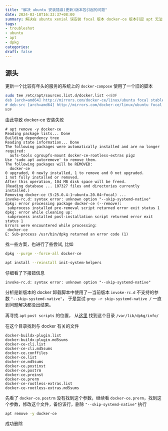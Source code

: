 ```yaml
---
title: "解决 ubuntu 安装错误(更新)版本包引起的问题"
date: 2024-03-18T16:33:37+08:00
summary: 解决在 ubuntu xenial 误安装 focal 版本 docker-ce 版本引起 apt 无法使用的问题
tags:
- troubleshot
- ubuntu
- apt
- dpkg
categories:
draft: false
---
```


## 源头

更新一个比较有年头的服务的系统上的 `docker-compose` 使用了一个旧的脚本

```sh
sudo tee /etc/apt/sources.list.d/docker.list <<EOF
deb [arch=amd64] http://mirrors.com/docker-ce/linux/ubuntu focal stable
# deb-src [arch=amd64] http://mirrors.com/docker-ce/linux/ubuntu focal stable
EOF
```

由此导致 docker-ce 安装失败

```
# apt remove -y docker-ce
Reading package lists... Done
Building dependency tree       
Reading state information... Done
The following packages were automatically installed and are no longer required:
  aufs-tools cgroupfs-mount docker-ce-rootless-extras pigz
Use 'sudo apt autoremove' to remove them.
The following packages will be REMOVED:
  docker-ce
0 upgraded, 0 newly installed, 1 to remove and 0 not upgraded.
1 not fully installed or removed.
After this operation, 104 MB disk space will be freed.
(Reading database ... 107327 files and directories currently installed.)
Removing docker-ce (5:25.0.4-1~ubuntu.20.04~focal) ...
invoke-rc.d: syntax error: unknown option "--skip-systemd-native"
dpkg: error processing package docker-ce (--remove):
 subprocess installed pre-removal script returned error exit status 1
dpkg: error while cleaning up:
 subprocess installed post-installation script returned error exit status 1
Errors were encountered while processing:
 docker-ce
E: Sub-process /usr/bin/dpkg returned an error code (1)
```

找一些方案，也进行了些尝试, 比如

```sh
dpkg --purge --force-all docker-ce

apt install --reinstall init-system-helpers
```

仔细看了下报错信息

```
invoke-rc.d: syntax error: unknown option "--skip-systemd-native"
```

分析是新版本的 docker 卸载脚本中使用了一当前版本 `invoke-rc.d` 不支持的参数 `"--skip-systemd-native"`，
于是尝试 `grep -r skip-systemd-native /` 一直到问题解决都没出结果。

再寻找 `apt` `post scripts` 的位置， 从[这里](https://unix.stackexchange.com/questions/118587/subprocess-installed-pre-removal-script-returned-error-exit-status-1) 找到这个目录 `/var/lib/dpkg/info/`

在这个目录找到与 docker 有关的文件

```
docker-buildx-plugin.list
docker-buildx-plugin.md5sums
docker-ce-cli.list
docker-ce-cli.md5sums
docker-ce.conffiles
docker-ce.list
docker-ce.md5sums
docker-ce.postinst
docker-ce.postrm
docker-ce.preinst
docker-ce.prerm
docker-ce-rootless-extras.list
docker-ce-rootless-extras.md5sums
```

先看了 `docker-ce.postrm` 没有找到这个参数，继续看 `docker-ce.prerm`，找到这个参数，修改这个文件，备份该行，删除 `"--skip-systemd-native"`
执行

```sh
apt remove -y docker-ce
```
成功删除

